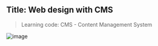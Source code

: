 ## Title: Web design with CMS

> Learning code: CMS - Content Management System

![image](https://user-images.githubusercontent.com/90561566/209668186-0566cf19-fc02-4510-85d9-00ca7481bc36.png)
